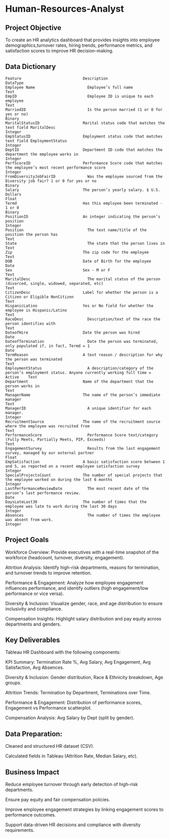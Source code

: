 # Human-Resources-Analyst

## Project Objective
To create an HR analytics dashboard that provides insights into employee demographics,turnover rates, hiring trends, performance metrics, and satisfaction scores to improve HR
decision-making.

## Data Dictionary
```
Feature               	          Description       	                                                                                 DataType
Employee Name	                    Employee’s full name	                                                                                Text
EmpID               	            Employee ID is unique to each employee	                                                              Text
MarriedID	                        Is the person married (1 or 0 for yes or no)	                                                       Binary
MaritalStatusID	                  Marital status code that matches the text field MaritalDesc	                                         Integer
EmpStatusID	                      Employment status code that matches text field EmploymentStatus	                                     Integer
DeptID	                          Department ID code that matches the department the employee works in                                 Integer
PerfScoreID	                      Performance Score code that matches the employee’s most recent performance score	                   Integer
FromDiversityJobFairID          	Was the employee sourced from the Diversity job fair? 1 or 0 for yes or no	                         Binary
Salary	                          The person’s yearly salary. $ U.S. Dollars	                                                          Float
Termd                     	      Has this employee been terminated - 1 or 0	                                                          Binary
PositionID                	      An integer indicating the person’s position	                                                          Integer
Position	                        The text name/title of the position the person has	                                                   Text
State	                            The state that the person lives in	                                                                   Text
Zip	                              The zip code for the employee                                                                        	 Text
DOB	                              Date of Birth for the employee	                                                                       Date
Sex	                              Sex - M or F	                                                                                         Text
MaritalDesc                     	The marital status of the person (divorced, single, widowed, separated, etc)	                         Text
CitizenDesc	                      Label for whether the person is a Citizen or Eligible NonCitizen	                                     Text
HispanicLatino	                  Yes or No field for whether the employee is Hispanic/Latino	                                           Text
RaceDesc	                        Description/text of the race the person identifies with	                                               Text
DateofHire	                      Date the person was hired	                                                                             Date
DateofTermination	                Date the person was terminated, only populated if, in fact, Termd = 1	                                 Date
TermReason	                      A text reason / description for why the person was terminated	                                         Text
EmploymentStatus	                A description/category of the person’s employment status. Anyone currently working full time = Active	 Text
Department	                      Name of the department that the person works in	                                                       Text
ManagerName	                      The name of the person’s immediate manager	                                                           Text
ManagerID                    	    A unique identifier for each manager.	                                                                 Integer
RecruitmentSource              	  The name of the recruitment source where the employee was recruited from	                             Text
PerformanceScore            	    Performance Score text/category (Fully Meets, Partially Meets, PIP, Exceeds)	                         Text
EngagementSurvey	                Results from the last engagement survey, managed by our external partner	                             Float
EmpSatisfaction	                  A basic satisfaction score between 1 and 5, as reported on a recent employee satisfaction survey	     Integer
SpecialProjectsCount           	  The number of special projects that the employee worked on during the last 6 months                  	 Integer
LastPerformanceReviewDate	        The most recent date of the person’s last performance review.	                                         Date
DaysLateLast30	                  The number of times that the employee was late to work during the last 30 days	                       Integer
Absences	                        The number of times the employee was absent from work.	                                               Integer

```
## Project Goals

Workforce Overview: Provide executives with a real-time snapshot of the workforce (headcount, turnover, diversity, engagement).

Attrition Analysis: Identify high-risk departments, reasons for termination, and turnover trends to improve retention.

Performance & Engagement: Analyze how employee engagement influences performance, and identify outliers (high engagement/low performance or vice versa).

Diversity & Inclusion: Visualize gender, race, and age distribution to ensure inclusivity and compliance.

Compensation Insights: Highlight salary distribution and pay equity across departments and genders.

## Key Deliverables

Tableau HR Dashboard with the following components:

KPI Summary: Termination Rate %, Avg Salary, Avg Engagement, Avg Satisfaction, Avg Absences.

Diversity & Inclusion: Gender distribution, Race & Ethnicity breakdown, Age groups.

Attrition Trends: Termination by Department, Terminations over Time.

Performance & Engagement: Distribution of performance scores, Engagement vs Performance scatterplot.

Compensation Analysis: Avg Salary by Dept (split by gender).

## Data Preparation:

Cleaned and structured HR dataset (CSV).

Calculated fields in Tableau (Attrition Rate, Median Salary, etc).


## Business Impact

Reduce employee turnover through early detection of high-risk departments.

Ensure pay equity and fair compensation policies.

Improve employee engagement strategies by linking engagement scores to performance outcomes.

Support data-driven HR decisions and compliance with diversity requirements.
